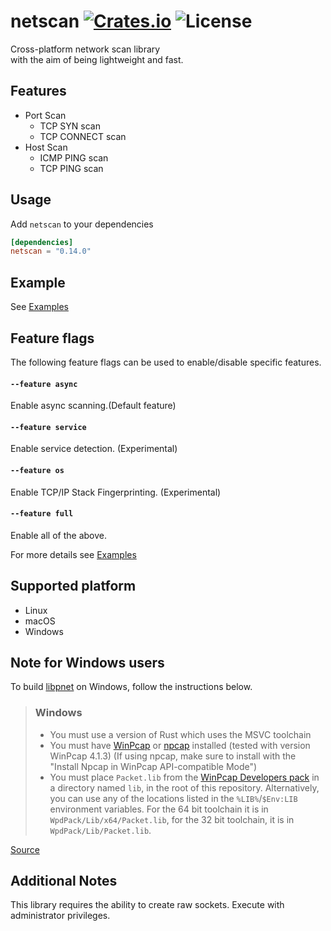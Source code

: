 [crates-badge]: https://img.shields.io/crates/v/netscan.svg
[crates-url]: https://crates.io/crates/netscan
[license-badge]: https://img.shields.io/crates/l/netscan.svg
[examples-url]: https://github.com/shellrow/netscan/tree/main/examples

# netscan [![Crates.io][crates-badge]][crates-url] ![License][license-badge]
Cross-platform network scan library  
with the aim of being lightweight and fast. 

## Features
- Port Scan
    - TCP SYN scan
    - TCP CONNECT scan
- Host Scan
    - ICMP PING scan
    - TCP PING scan

## Usage
Add `netscan` to your dependencies  
```toml:Cargo.toml
[dependencies]
netscan = "0.14.0"
```

## Example
See [Examples][examples-url]

## Feature flags
The following feature flags can be used to enable/disable specific features.
#### `--feature async`
Enable async scanning.(Default feature)  
#### `--feature service`
Enable service detection. (Experimental)      
#### `--feature os`
Enable TCP/IP Stack Fingerprinting. (Experimental)  
#### `--feature full`
Enable all of the above.

For more details see [Examples][examples-url]

## Supported platform
- Linux
- macOS
- Windows

## Note for Windows users
To build [libpnet](https://github.com/libpnet/libpnet) on Windows, follow the instructions below.
> ### Windows
> * You must use a version of Rust which uses the MSVC toolchain
> * You must have [WinPcap](https://www.winpcap.org/) or [npcap](https://nmap.org/npcap/) installed
>   (tested with version WinPcap 4.1.3) (If using npcap, make sure to install with the "Install Npcap in WinPcap API-compatible Mode")
> * You must place `Packet.lib` from the [WinPcap Developers pack](https://www.winpcap.org/devel.htm)
>   in a directory named `lib`, in the root of this repository. Alternatively, you can use any of the
>   locations listed in the `%LIB%`/`$Env:LIB` environment variables. For the 64 bit toolchain it is
>   in `WpdPack/Lib/x64/Packet.lib`, for the 32 bit toolchain, it is in `WpdPack/Lib/Packet.lib`.

[Source](https://github.com/libpnet/libpnet/blob/master/README.md#windows "libpnet#windows")

## Additional Notes
This library requires the ability to create raw sockets.  Execute with administrator privileges.  
